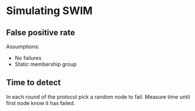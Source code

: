 # Simulating SWIM 

## False positive rate 

Assumptions:
* No failures 
* Static membership group

## Time to detect

In each round of the protocol pick a random node to fail.
Measure time until first node know it has failed. 
